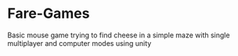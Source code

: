 # Fare-Games
Basic mouse game trying to find cheese in a simple maze with single multiplayer and computer modes using unity
